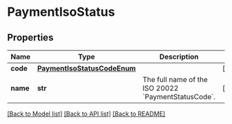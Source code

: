 # PaymentIsoStatus

## Properties
Name | Type | Description | Notes
------------ | ------------- | ------------- | -------------
**code** | [**PaymentIsoStatusCodeEnum**](PaymentIsoStatusCodeEnum.md) |  | [optional] 
**name** | **str** | The full name of the ISO 20022 &#x60;PaymentStatusCode&#x60;. | [optional] 

[[Back to Model list]](../README.md#documentation-for-models) [[Back to API list]](../README.md#documentation-for-api-endpoints) [[Back to README]](../README.md)


